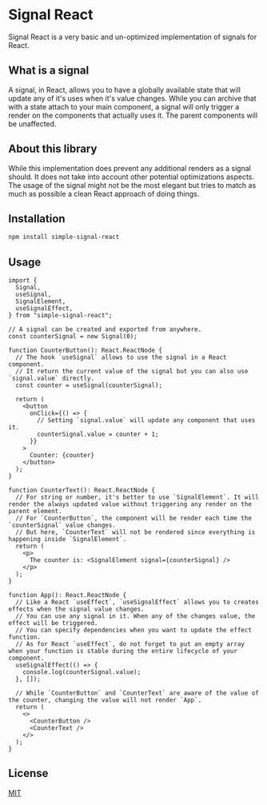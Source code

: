 # Signal React

Signal React is a very basic and un-optimized implementation of signals for React.

## What is a signal

A signal, in React, allows you to have a globally available state that will update any of it's uses when it's value changes. While you can archive that with a state attach to your main component, a signal will only trigger a render on the components that actually uses it. The parent components will be unaffected.

## About this library

While this implementation does prevent any additional renders as a signal should. It does not take into account other potential optimizations aspects. The usage of the signal might not be the most elegant but tries to match as much as possible a clean React approach of doing things.

## Installation

```bash
npm install simple-signal-react
```

## Usage

```tsx
import {
  Signal,
  useSignal,
  SignalElement,
  useSignalEffect,
} from "simple-signal-react";

// A signal can be created and exported from anywhere.
const counterSignal = new Signal(0);

function CounterButton(): React.ReactNode {
  // The hook `useSignal` allows to use the signal in a React component.
  // It return the current value of the signal but you can also use `signal.value` directly.
  const counter = useSignal(counterSignal);

  return (
    <button
      onClick={() => {
        // Setting `signal.value` will update any component that uses it.
        counterSignal.value = counter + 1;
      }}
    >
      Counter: {counter}
    </button>
  );
}

function CounterText(): React.ReactNode {
  // For string or number, it's better to use `SignalElement`. It will render the always updated value without triggering any render on the parent element.
  // For `CounterButton`, the component will be render each time the `counterSignal` value changes.
  // But here, `CounterText` will not be rendered since everything is happening inside `SignalElement`.
  return (
    <p>
      The counter is: <SignalElement signal={counterSignal} />
    </p>
  );
}

function App(): React.ReactNode {
  // Like a React `useEffect`, `useSignalEffect` allows you to creates effects when the signal value changes.
  // You can use any signal in it. When any of the changes value, the effect will be triggered.
  // You can specify dependencies when you want to update the effect function.
  // As for React `useEffect`, do not forget to put an empty array when your function is stable during the entire lifecycle of your component.
  useSignalEffect(() => {
    console.log(counterSignal.value);
  }, []);

  // While `CounterButton` and `CounterText` are aware of the value of the counter, changing the value will not render `App`.
  return (
    <>
      <CounterButton />
      <CounterText />
    </>
  );
}
```

## License

[MIT](https://choosealicense.com/licenses/mit/)
